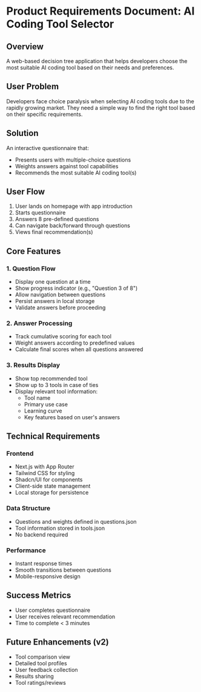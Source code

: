 # Product Requirements Document: AI Coding Tool Selector

## Overview
A web-based decision tree application that helps developers choose the most suitable AI coding tool based on their needs and preferences.

## User Problem
Developers face choice paralysis when selecting AI coding tools due to the rapidly growing market. They need a simple way to find the right tool based on their specific requirements.

## Solution
An interactive questionnaire that:
- Presents users with multiple-choice questions
- Weights answers against tool capabilities
- Recommends the most suitable AI coding tool(s)

## User Flow
1. User lands on homepage with app introduction
2. Starts questionnaire
3. Answers 8 pre-defined questions
4. Can navigate back/forward through questions
5. Views final recommendation(s)

## Core Features

### 1. Question Flow
- Display one question at a time
- Show progress indicator (e.g., "Question 3 of 8")
- Allow navigation between questions
- Persist answers in local storage
- Validate answers before proceeding

### 2. Answer Processing
- Track cumulative scoring for each tool
- Weight answers according to predefined values
- Calculate final scores when all questions answered

### 3. Results Display
- Show top recommended tool
- Show up to 3 tools in case of ties
- Display relevant tool information:
  - Tool name
  - Primary use case
  - Learning curve
  - Key features based on user's answers

## Technical Requirements

### Frontend
- Next.js with App Router
- Tailwind CSS for styling
- Shadcn/UI for components
- Client-side state management
- Local storage for persistence

### Data Structure
- Questions and weights defined in questions.json
- Tool information stored in tools.json
- No backend required

### Performance
- Instant response times
- Smooth transitions between questions
- Mobile-responsive design

## Success Metrics
- User completes questionnaire
- User receives relevant recommendation
- Time to complete < 3 minutes

## Future Enhancements (v2)
- Tool comparison view
- Detailed tool profiles
- User feedback collection
- Results sharing
- Tool ratings/reviews 